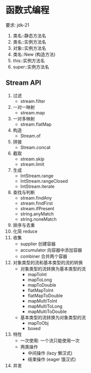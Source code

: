 # 函数式编程

要求: jdk-21

1. 类名::静态方法名
2. 类名::实例方法名
3. 对象::实例方法名
4. 类名::New (构造方法)
5. this::实例方法名
6. super::实例方法名

## Stream API

1. 过滤
   - stream.filter
2. 一对一映射
   - stream.map
3. 一对多映射
   - stream.flatMap
4. 构造
   - Stream.of
5. 拼接
   - Stream.concat
6. 截取
   - stream.skip
   - stream.limit
7. 生成
   - IntStream.range
   - IntStream.rangeClosed
   - IntStream.iterate
8. 查找与判断
   - stream.findAny
   - stream.findFirst
   - stream.ifPresent
   - string.anyMatch
   - string.noneMatch
9. 排序与去重
10. 化简 reduce
11. 收集
    - supplier 创建容器
    - accumulator 向容器中添加容器
    - combiner 合并两个容器
12. 对象类型的流和基本类型的流的转换
    - 对象类型的流转换为基本类型的流
      - mapToInt
      - mapToLong
      - mapToDouble
      - flatMapToInt
      - flatMapToDouble
      - mapMultiToInt
      - mapMultiToLong
      - mapMultiToDouble
    - 基本类型的流转换为对象类型的流
      - mapToObj
      - boxed
13. 特性
    - 一次使用: 一个流只能使用一次
    - 两类操作
      - 中间操作 (lazy 懒汉式)
      - 结束操作 (eager 饿汉式)
14. 并发

